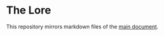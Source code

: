# The Lore
This repository mirrors markdown files of the [main document](https://docs.google.com/document/d/1KblUkxolAmNQ71kI_Q6V7p0IpuwjGJ8UpyNjs9zL4gk/edit).
